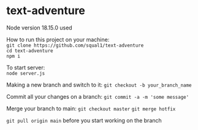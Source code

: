 # text-adventure

Node version 18.15.0 used

How to run this project on your machine:\
`git clone https://github.com/squal1/text-adventure`\
`cd text-adventure`\
`npm i`

To start server:\
`node server.js`

Making a new branch and switch to it:
`git checkout -b your_branch_name`

Commit all your changes on a branch:
`git commit -a -m 'some message'`

Merge your branch to main:
`git checkout master`
`git merge hotfix`

`git pull origin main` before you start working on the branch
